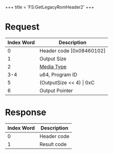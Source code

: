 +++
title = 'FS:GetLegacyRomHeader2'
+++

# Request

| Index Word | Description                                            |
|------------|--------------------------------------------------------|
| 0          | Header code \[0x08460102\]                             |
| 1          | Output Size                                            |
| 2          | [Media Type](Filesystem_services#mediatype "wikilink") |
| 3-4        | u64, Program ID                                        |
| 5          | (OutputSize \<\< 4) \| 0xC                             |
| 6          | Output Pointer                                         |

# Response

| Index Word | Description |
|------------|-------------|
| 0          | Header code |
| 1          | Result code |
